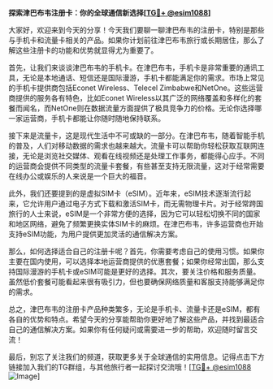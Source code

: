 **探索津巴布韦注册卡：你的全球通信新选择[[TG💪+ @esim1088](https://t.me/s/esim1088)]**

大家好，欢迎来到今天的分享！今天我们要聊一聊津巴布韦的注册卡，特别是那些与手机卡和流量卡相关的产品。如果你计划前往津巴布韦旅行或长期居住，那么了解这些注册卡的功能和优势就显得尤为重要了。

首先，让我们来谈谈津巴布韦的手机卡。在津巴布韦，手机卡是非常重要的通讯工具，无论是本地通话、短信还是国际漫游，手机卡都能满足你的需求。市场上常见的手机卡提供商包括Econet Wireless、Telecel Zimbabwe和NetOne。这些运营商提供的服务各有特色，比如Econet Wireless以其广泛的网络覆盖和多样化的套餐而闻名，而NetOne则在数据流量方面提供了极具竞争力的价格。无论你选择哪一家运营商，手机卡都能让你随时随地保持联系。

接下来是流量卡，这是现代生活中不可或缺的一部分。在津巴布韦，随着智能手机的普及，人们对移动数据的需求也越来越大。流量卡可以帮助你轻松获取互联网连接，无论是浏览社交媒体、观看在线视频还是处理工作事务，都能得心应手。不同的运营商会提供不同类型的流量卡套餐，有些甚至支持无限流量，这对于经常需要在线办公或娱乐的人来说是一个巨大的福音。

此外，我们还要提到的是虚拟SIM卡（eSIM）。近年来，eSIM技术逐渐流行起来，它允许用户通过电子方式下载和激活SIM卡，而无需物理卡片。对于经常跨国旅行的人士来说，eSIM是一个非常方便的选择，因为它可以轻松切换不同的国家和地区网络，避免了频繁更换实体SIM卡的麻烦。在津巴布韦，许多运营商也开始支持eSIM功能，为用户提供更加灵活的通信解决方案。

那么，如何选择适合自己的注册卡呢？首先，你需要考虑自己的使用习惯。如果你主要在国内使用，可以选择本地运营商提供的优惠套餐；如果你经常出国，那么支持国际漫游的手机卡或eSIM可能是更好的选择。其次，要关注价格和服务质量。虽然低价套餐可能看起来很有吸引力，但也要确保网络质量和客服支持能够满足你的需求。

总之，津巴布韦的注册卡产品种类繁多，无论是手机卡、流量卡还是eSIM，都有各自的优势和特点。希望今天的分享能帮助你更好地了解这些产品，并找到最适合自己的通信解决方案。如果你有任何疑问或需要进一步的帮助，欢迎随时留言交流！

最后，别忘了关注我们的频道，获取更多关于全球通信的实用信息。记得点击下方链接加入我们的TG群组，与其他旅行者一起探讨交流哦！[[TG💪+ @esim1088](https://t.me/s/esim1088) ![Image](https://i.postimg.cc/4NQfJmqS/Snipaste-2025-05-13-00-14-12.png)]
